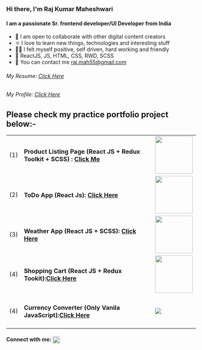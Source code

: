 <h3 align="left">Hi there, I'm Raj Kumar Maheshwari</h3>
<h4 align="left">I am a passionate Sr. frontend developer/UI Developer from India</h4>
<ul>
    <li>🤝 I am open to collaborate with other digital content creators</li>
    <li>⚛️ I love to learn new things, technologies and interesting stuff</li>
    <li>🤾‍♂️ I felt myself positive, self driven, hard working and friendly</li>
    <li>💬 ReactJS, JS, HTML, CSS, RWD, SCSS</li>
    <li>📧 You can contact me <a href="https://mail.google.com/mail/?view=cm&fs=1&tf=1&to=raj.mah55@gmail.com"> raj.mah55@gmail.com</a></li>
</ul>
<h6>My Resume: <a href="https://codesupports.github.io/rajkumar-profile.github.io/" target="_blank">Click Here</a></h6>
<h6>My Profile: <a href="https://codesupports.github.io/rajmaheshwari/" target="_blank">Click Here</a></h6>


<h2 align="left"> Please check my practice portfolio project below:-</h2>
  <table>
        <tr>
            <td>(1)</td>
            <td><h4>Product Listing Page (React JS + Redux Toolkit + SCSS) : <a href="https://codesupports.github.io/Product-Listing-App-React" target="_blank">Click Me</a></h4></td>
            <td><img src="https://codesupports.github.io/rajmaheshwari/p1.png" width="100px"></td>
        </tr>
        <tr>
            <td>(2)</td>
            <td><h4>ToDo App (React Js): <a href="https://codesupports.github.io/ToDo-App-React/" target="_blank">Click Here</a></h4></td>
            <td><img src="https://codesupports.github.io/rajmaheshwari/p4.png" width="100px"></td>
        </tr>
        <tr>
            <td>(3)</td>
            <td><h4>Weather App (React JS + SCSS): <a href="https://codesupports.github.io/weather-app/" target="_blank">Click Here</a></h4></td>
            <td><img src="https://codesupports.github.io/rajmaheshwari/p2.png" width="100px"></td>
        </tr>
        <tr>
            <td>(4)</td>
            <td><h4>Shopping Cart (React JS + Redux Tookit):<a href="https://codesupports.github.io/react-shoes-cart/" target="_blank">Click Here</a></h4></td>
            <td><img src="https://codesupports.github.io/rajmaheshwari/p3.png" width="100px"></td>
        </tr>
        <tr>
            <td>(4)</td>
            <td><h4>Currency Converter (Only Vanila JavaScript):<a href="https://codesupports.github.io/currency-converter.github.io/" target="_blank">Click Here</a</h4></td>
            <td><img src="https://codesupports.github.io/rajmaheshwari/p5.png"></td>
        </tr>
    </table>



<h4 align="left">Connect with me: <a href="https://linkedin.com/in/https://www.linkedin.com/in/raj-maheshwari-48b32923/"
        target="blank"><img align="center"
            src="https://raw.githubusercontent.com/rahuldkjain/github-profile-readme-generator/master/src/images/icons/Social/linked-in-alt.svg"
            alt="https://www.linkedin.com/in/raj-maheshwari-48b32923/" height="20" width="20" /></a></h4>

